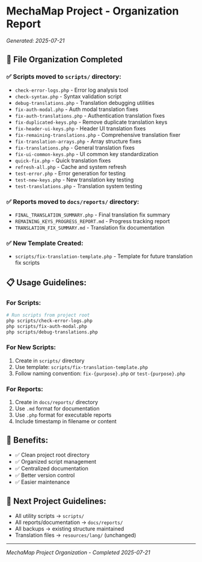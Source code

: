 # MechaMap Project - Organization Report
*Generated: 2025-07-21*

## 📁 File Organization Completed

### ✅ **Scripts moved to `scripts/` directory:**
- `check-error-logs.php` - Error log analysis tool
- `check-syntax.php` - Syntax validation script  
- `debug-translations.php` - Translation debugging utilities
- `fix-auth-modal.php` - Auth modal translation fixes
- `fix-auth-translations.php` - Authentication translation fixes
- `fix-duplicated-keys.php` - Remove duplicate translation keys
- `fix-header-ui-keys.php` - Header UI translation fixes
- `fix-remaining-translations.php` - Comprehensive translation fixer
- `fix-translation-arrays.php` - Array structure fixes
- `fix-translations.php` - General translation fixes
- `fix-ui-common-keys.php` - UI common key standardization
- `quick-fix.php` - Quick translation fixes
- `refresh-all.php` - Cache and system refresh
- `test-error.php` - Error generation for testing
- `test-new-keys.php` - New translation key testing
- `test-translations.php` - Translation system testing

### ✅ **Reports moved to `docs/reports/` directory:**
- `FINAL_TRANSLATION_SUMMARY.php` - Final translation fix summary
- `REMAINING_KEYS_PROGRESS_REPORT.md` - Progress tracking report
- `TRANSLATION_FIX_SUMMARY.md` - Translation fix documentation

### ✅ **New Template Created:**
- `scripts/fix-translation-template.php` - Template for future translation fix scripts

## 📋 **Usage Guidelines:**

### **For Scripts:**
```bash
# Run scripts from project root
php scripts/check-error-logs.php
php scripts/fix-auth-modal.php
php scripts/debug-translations.php
```

### **For New Scripts:**
1. Create in `scripts/` directory
2. Use template: `scripts/fix-translation-template.php`
3. Follow naming convention: `fix-{purpose}.php` or `test-{purpose}.php`

### **For Reports:**
1. Create in `docs/reports/` directory
2. Use `.md` format for documentation
3. Use `.php` format for executable reports
4. Include timestamp in filename or content

## 🎯 **Benefits:**
- ✅ Clean project root directory
- ✅ Organized script management
- ✅ Centralized documentation
- ✅ Better version control
- ✅ Easier maintenance

## 📝 **Next Project Guidelines:**
- All utility scripts → `scripts/`
- All reports/documentation → `docs/reports/`
- All backups → existing structure maintained
- Translation files → `resources/lang/` (unchanged)

---
*MechaMap Project Organization - Completed 2025-07-21*
